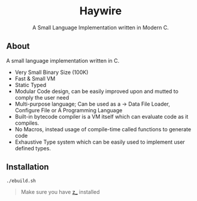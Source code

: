 <div align="center">
  <h1>Haywire</h1>
  A Small Language Implementation written in Modern C.
</div>

## About
A small language implementation written in C.
* Very Small Binary Size (100K)
* Fast & Small VM
* Static Typed
* Modular Code design, can be easily improved upon and mutted to comply the user need
* Multi-purpose language; Can be used as a -> Data File Loader, Configure File or A Programming Language
* Built-in bytecode compiler is a VM itself which can evaluate code as it compiles.
* No Macros, instead usage of compile-time called functions to generate code
* Exhaustive Type system which can be easily used to implement user defined types.

## Installation

```
./ebuild.sh
```
> Make sure you have [z_](https://github.com/zakarouf/z_) installed

